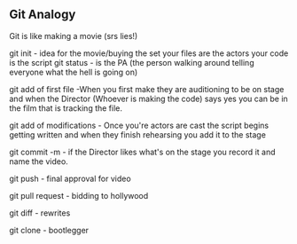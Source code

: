## Git Analogy

Git is like making a movie (srs lies!)

git init - idea for the movie/buying the set
your files are the actors
your code is the script
git status - is the PA (the person walking around telling everyone what the hell is going on)

git add of first file -When you first make they are auditioning to be on stage and when the Director (Whoever is making the code) says yes you can be in the film that is tracking the file.

git add of modifications - Once you're actors are cast the script begins getting written and when they finish rehearsing you add it to the stage

git commit -m - if the Director likes what's on the stage you record it and name the video.

git push - final approval for video

git pull request - bidding to hollywood

git diff - rewrites

git clone - bootlegger
